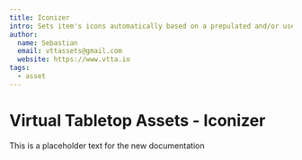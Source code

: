 ```yaml
---
title: Iconizer
intro: Sets item's icons automatically based on a prepulated and/or user-defined dictionary
author:
  name: Sebastian
  email: vttassets@gmail.com
  website: https://www.vtta.io
tags:
  - asset
---
```

# Virtual Tabletop Assets - Iconizer

This is a placeholder text for the new documentation
